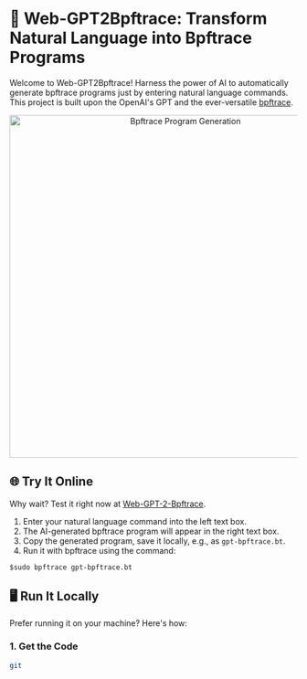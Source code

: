 # 🚀 Web-GPT2Bpftrace: Transform Natural Language into Bpftrace Programs

Welcome to Web-GPT2Bpftrace! Harness the power of AI to automatically generate bpftrace programs just by entering natural language commands. This project is built upon the OpenAI's GPT and the ever-versatile [bpftrace](https://github.com/iovisor/bpftrace).

<p align="center">
  <img src="./public/gpt2bpftrace.png" alt="Bpftrace Program Generation" width="600"/>
</p>

## 🌐 **Try It Online**
Why wait? Test it right now at [Web-GPT-2-Bpftrace](https://gpt-2-bpftrace.vercel.app/).

1. Enter your natural language command into the left text box.
2. The AI-generated bpftrace program will appear in the right text box.
3. Copy the generated program, save it locally, e.g., as `gpt-bpftrace.bt`.
4. Run it with bpftrace using the command:

```console
$sudo bpftrace gpt-bpftrace.bt
```

## 🖥 **Run It Locally**
Prefer running it on your machine? Here's how:

### **1. Get the Code**

```bash
git